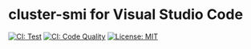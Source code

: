 # cluster-smi for Visual Studio Code

[![CI: Test](https://github.com/k-kuroguro/vscode-cluster-smi/actions/workflows/test.yaml/badge.svg)](https://github.com/k-kuroguro/vscode-cluster-smi/actions/workflows/test.yaml)
[![CI: Code Quality](https://github.com/k-kuroguro/vscode-cluster-smi/actions/workflows/code-quality.yaml/badge.svg)](https://github.com/k-kuroguro/vscode-cluster-smi/actions/workflows/code-quality.yaml)
[![License: MIT](https://img.shields.io/badge/License-MIT-yellow.svg)](https://opensource.org/licenses/MIT)
